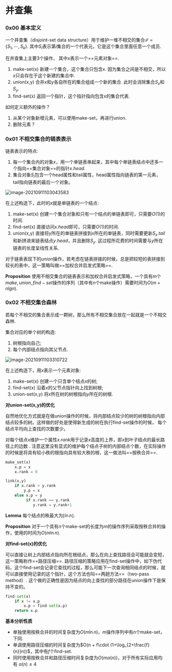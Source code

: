 # 并查集



### 0x00 基本定义



一个并查集（disjoint-set data structure）用于维护一堆不相交的集合$\mathcal{S} = \{S_1,\cdots,S_k\}$.  其中$S_i$表示第$i$集合的一个代表元，它是这个集合里面任意一个成员. 



在并查集上主要3个操作， 其中$x$表示一个==元素对象==. 

1.  make-set(x)  新建一个集合，这个集合只包含$x$.   因为集合之间是不相交，所以$x$只会存在于这个新建的集合中.
2.  union(x,y)  合并$x$和$y$各自所在的集合组成一个新的集合.  此时会消除集合$S_x$和$S_y$. 
3.  find-set(x) 返回一个指针，这个指针指向包含$x$的集合代表. 

如何定义额外的操作？

1. 从某个对象新增元素，可以使用make-set，再进行union.
2. 删除元素？



### 0x01 不相交集合的链表表示



链表表示的特点:

1. 每一个集合内的对象$x$，用一个单链表串起来，其中每个单链表结点中还多一个指向==集合对象==的指针$x.head$. 
2. 集合对象$S_i$包含一个head属性和tail属性，head属性指向链表的第一元素，tail指向链表的最后一个对象。

![image-20210911103043583](/home/maple/halfyear/images/image-20210911103043583.png)



在上述构造下，此时的$x$就是单链表的一个结点:

1. make-set(x) 创建一个集合对象和只有一个结点的单链表即可，只需要$O(1)$的时间.  
2. find-set(x)  直接访问$x.head$即可，只需要$O(1)$的时间.  
3. union(x,y)  直接将$y$所在的单链表拼接到$x$所在的单链表，同时需要更新$S_x.tail$和新拼进来链表结点$y.head$，并且删除$S_y$.  这过程所花费的时间需要与$y$所在链表的长度呈线性关系. 



对于链表表现下的$union$操作，若考虑在链表拼接的时候，总是把较短的表拼接到较长的表中，这一策略叫做==加权合并启发式策略==. 



**Proposition** 使用不相交集合的链表表示和加权合并启发式策略，一个具有$m$个$make,union,find-set$操作的序列（其中有$n$个make操作）需要时间为$O(m+nlgn)$.  



### 0x02 不相交集合森林

若每个不相交的集合表示成一颗树，那么所有不相交集合放在一起就是一个不相交森林.  

集合对应的单个树的构造:

1. 树根指向自己;
2. 每个内部结点指向其父节点. 



![image-20210911103310722](/home/maple/halfyear/images/image-20210911103310722.png)



在上述构造下，用$x$表示一个元素对象:

1. make-set(x)  创建一个只含单个结点$x$的树;
2. find-set(x)  沿着$x$的父节点指针向上找到树根;
3. union-set(x,y)  将$x$所在树的树根指向$y$所在的树根.



**对union-set(x,y)的优化**

自然地优化方式就是在做union操作的时候，将内部结点较少的树的树根指向内部结点较多的树。这样做的好处是使得新生成的树在执行find-set操作的时候， 每个结点平均向上查找的次数要少。

对每个结点$x$维护一个属性$x.rank$用于记录$x$高度的上界，即$x$到叶子结点的最长路径上的边数 .  注意这里没有显式的维护每个结点子树的内部结点个数，在实际操作的时候是将具有较小秩的根指向具有较大秩的根，这一做法叫==按秩合并==.   



```python
make_set(x)
	x.p = x
    x.rank = 0

link(x,y)
	if x.rank > y.rank
    	y.p = x
    else x.p = y
    	 if x.rank == y.rank
        	y.rank = y.rank+1
```



**Lemma** 每个结点的秩最大为$\lfloor \ln n \rfloor$.

**Proposition** 对于一个具有$n$个make-set的长度为$m$的操作序列采取按秩合并的操作，使用的时间为$O(m\ln n)$. 



**对find-set(x)的优化**

可以直接让树上内部结点指向所在根结点，那么在向上查找路径会可能就会变短，这一策略称作==路径压缩==.  路径压缩的策略应用在find-set操作中，如下伪代码，这个find-set会记录它查找的过程，那么可能下一次查询相同结点的时候，就可以直接使用记录的这个指针，这个方法也叫==两趟方法==（two-pass method）.   这个做的正确性是因为结点的向上查找的部分路径在union操作下是保持不变的。



```python
find-set(x)
	if x != x.p
		x.p = find-set(x.p)
	return x.p		
```



**基本分析性质**

- 单独使用按秩合并的时间复杂度为$O(m\ln n)$，$m$操作序列中有$n$个make-set，下同.
- 单调使用路径压缩的时间复杂度为$O(n + f\cdot (1+\log_{2+\frac{f}{n}}n))$，其中有$f$个find-set.
- 同时使用按秩合并和路径压缩时间复杂度为$O(m\alpha(n))$，对于所有实际应用均有 $\alpha(n) \leq 4$ 

 

